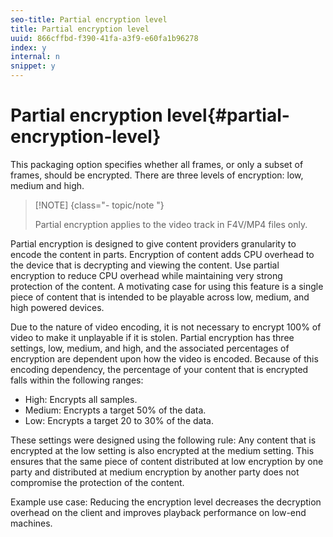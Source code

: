 ```yaml
---
seo-title: Partial encryption level
title: Partial encryption level
uuid: 866cffbd-f390-41fa-a3f9-e60fa1b96278
index: y
internal: n
snippet: y
---
```


# Partial encryption level{#partial-encryption-level}

This packaging option specifies whether all frames, or only a subset of frames, should be encrypted. There are three levels of encryption: low, medium and high.

>[!NOTE] {class="- topic/note "}
>
>Partial encryption applies to the video track in F4V/MP4 files only.

Partial encryption is designed to give content providers granularity to encode the content in parts. Encryption of content adds CPU overhead to the device that is decrypting and viewing the content. Use partial encryption to reduce CPU overhead while maintaining very strong protection of the content. A motivating case for using this feature is a single piece of content that is intended to be playable across low, medium, and high powered devices.

Due to the nature of video encoding, it is not necessary to encrypt 100% of video to make it unplayable if it is stolen. Partial encryption has three settings, low, medium, and high, and the associated percentages of encryption are dependent upon how the video is encoded. Because of this encoding dependency, the percentage of your content that is encrypted falls within the following ranges:

* High: Encrypts all samples. 
* Medium: Encrypts a target 50% of the data. 
* Low: Encrypts a target 20 to 30% of the data.

These settings were designed using the following rule: Any content that is encrypted at the low setting is also encrypted at the medium setting. This ensures that the same piece of content distributed at low encryption by one party and distributed at medium encryption by another party does not compromise the protection of the content.

Example use case: Reducing the encryption level decreases the decryption overhead on the client and improves playback performance on low-end machines. 
